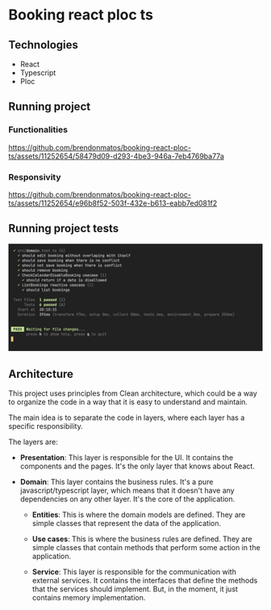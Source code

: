 # Booking react ploc ts

## Technologies

- React
- Typescript
- Ploc

## Running project


### Functionalities

https://github.com/brendonmatos/booking-react-ploc-ts/assets/11252654/58479d09-d293-4be3-946a-7eb4769ba77a

### Responsivity

https://github.com/brendonmatos/booking-react-ploc-ts/assets/11252654/e96b8f52-503f-432e-b613-eabb7ed081f2





## Running project tests

<img src="./src/assets/BookingsTest.png">

## Architecture

This project uses principles from Clean architecture, which could be a way to organize the code in a way that it is easy to understand and maintain.

The main idea is to separate the code in layers, where each layer has a specific responsibility.

The layers are:

- **Presentation**: This layer is responsible for the UI. It contains the components and the pages. It's the only layer that knows about React.

- **Domain**: This layer contains the business rules. It's a pure javascript/typescript layer, which means that it doesn't have any dependencies on any other layer. It's the core of the application.

  - **Entities**: This is where the domain models are defined. They are simple classes that represent the data of the application.

  - **Use cases**: This is where the business rules are defined. They are simple classes that contain methods that perform some action in the application.

  - **Service**: This layer is responsible for the communication with external services. It contains the interfaces that define the methods that the services should implement. But, in the moment, it just contains memory implementation.
